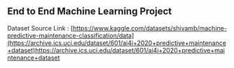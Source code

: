## End to End Machine Learning Project

Dataset Source Link : [https://www.kaggle.com/datasets/shivamb/machine-predictive-maintenance-classification/data](https://archive.ics.uci.edu/dataset/601/ai4i+2020+predictive+maintenance+dataset)https://archive.ics.uci.edu/dataset/601/ai4i+2020+predictive+maintenance+dataset
